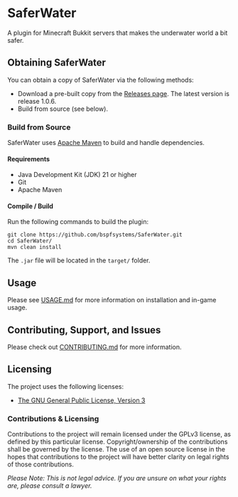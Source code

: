 # SaferWater

A plugin for Minecraft Bukkit servers that makes the underwater world a bit safer.

## Obtaining SaferWater

You can obtain a copy of SaferWater via the following methods:
- Download a pre-built copy from the [Releases page](https://github.com/bspfsystems/SaferWater/releases/latest/). The latest version is release 1.0.6.
- Build from source (see below).

### Build from Source

SaferWater uses [Apache Maven](https://maven.apache.org/) to build and handle dependencies.

#### Requirements

- Java Development Kit (JDK) 21 or higher
- Git
- Apache Maven

#### Compile / Build

Run the following commands to build the plugin:
```
git clone https://github.com/bspfsystems/SaferWater.git
cd SaferWater/
mvn clean install
```

The `.jar` file will be located in the `target/` folder.

## Usage

Please see [USAGE.md](USAGE.md) for more information on installation and in-game usage.

## Contributing, Support, and Issues

Please check out [CONTRIBUTING.md](CONTRIBUTING.md) for more information.

## Licensing

The project uses the following licenses:
- [The GNU General Public License, Version 3](https://www.gnu.org/licenses/gpl-3.0.en.html)

### Contributions & Licensing

Contributions to the project will remain licensed under the GPLv3 license, as defined by this particular license. Copyright/ownership of the contributions shall be governed by the license. The use of an open source license in the hopes that contributions to the project will have better clarity on legal rights of those contributions.

_Please Note: This is not legal advice. If you are unsure on what your rights are, please consult a lawyer._
